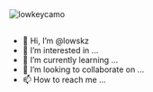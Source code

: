 
##

![lowkeycamo](https://github-readme-stats.vercel.app/api?username=lowskz&show_icons=true&theme=radical)

##

- 👋 Hi, I’m @lowskz
- 👀 I’m interested in ...
- 🌱 I’m currently learning ...
- 💞️ I’m looking to collaborate on ...
- 📫 How to reach me ...

<!---
lowskz/lowskz is a ✨ special ✨ repository because its `README.md` (this file) appears on your GitHub profile.
You can click the Preview link to take a look at your changes.
--->

